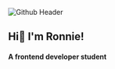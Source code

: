 ![Github Header](https://user-images.githubusercontent.com/131780847/235521457-e4e9126e-f1cb-48f2-9c07-4ac2ee39109f.png)

## **Hi👋 I'm Ronnie!**
#### A frontend developer student

<!--
**verogiorno/verogiorno** is a ✨ _special_ ✨ repository because its `README.md` (this file) appears on your GitHub profile.

Here are some ideas to get you started:

- 🔭 I’m currently working on ...
- 🌱 I’m currently learning ...
- 👯 I’m looking to collaborate on ...
- 🤔 I’m looking for help with ...
- 💬 Ask me about ...
- 📫 How to reach me: ...
- 😄 Pronouns: ...
- ⚡ Fun fact: ...
-->
